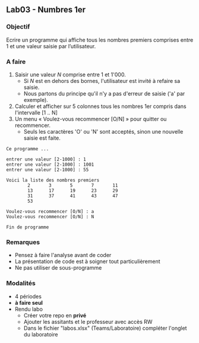 ## Lab03 - Numbres 1er

### Objectif
Ecrire un programme qui affiche tous les nombres premiers comprises entre 1 et une valeur saisie par l’utilisateur.

### A faire
1. Saisir une valeur _N_ comprise entre 1 et 1'000.
	- Si _N_ est en dehors des bornes, l'utilisateur est invité à refaire sa saisie.
	- Nous partons du principe qu'il n'y a pas d'erreur de saisie ('a' par exemple).
2. Calculer et afficher sur 5 colonnes tous les nombres 1er compris dans l'intervalle [1 .. N]
3. Un menu « Voulez-vous recommencer [O/N] » pour quitter ou recommencer.
	- Seuls les caractères 'O' ou 'N' sont acceptés, sinon une nouvelle saisie est faite.

~~~
Ce programme ...

entrer une valeur [2-1000] : 1 
entrer une valeur [2-1000] : 1001
entrer une valeur [2-1000] : 55

Voici la liste des nombres premiers
        2       3       5       7       11 
        13      17      19      23      29 
        31      37      41      43      47 
        53 

Voulez-vous recommencer [O/N] : a
Voulez-vous recommencer [O/N] : N

Fin de programme
~~~

### Remarques
- Pensez à faire l'analyse avant de coder
- La présentation de code est à soigner tout particulièrement
- Ne pas utiliser de sous-programme

### Modalités
- 4 périodes
- **à faire seul**
- Rendu labo
	- Créer votre repo en **privé**
	- Ajouter les assitants et le professeur avec accès RW
	- Dans le fichier "labos.xlsx" (Teams/Laboratoire) compléter l'onglet du laboratoire
